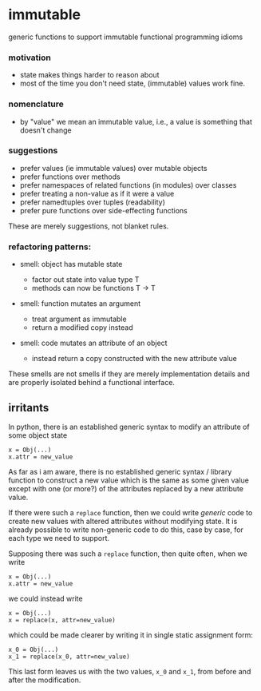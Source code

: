 immutable
=========

generic functions to support immutable functional programming idioms


### motivation

*   state makes things harder to reason about
*   most of the time you don't need state, (immutable) values work fine.

### nomenclature

*   by "value" we mean an immutable value, i.e., a value is something that doesn't change

### suggestions

*   prefer values (ie immutable values) over mutable objects
*   prefer functions over methods
*   prefer namespaces of related functions (in modules) over classes
*   prefer treating a non-value as if it were a value
*   prefer namedtuples over tuples (readability)
*   prefer pure functions over side-effecting functions

These are merely suggestions, not blanket rules.

### refactoring patterns:

*   smell: object has mutable state

    +   factor out state into value type T
    +   methods can now be functions T -> T

*   smell: function mutates an argument

    +   treat argument as immutable
    +   return a modified copy instead

*   smell: code mutates an attribute of an object

    +   instead return a copy constructed with the new attribute value

These smells are not smells if they are merely implementation details and are
properly isolated behind a functional interface.


irritants
---------

In python, there is an established generic syntax to modify an attribute of some object state

    x = Obj(...)
    x.attr = new_value

As far as i am aware, there is no established generic syntax / library function to construct a
new value which is the same as some given value except with one (or more?) of the attributes
replaced by a new attribute value.

If there were such a `replace` function, then we could write *generic* code to create new
values with altered attributes without modifying state. It is already possible to write
non-generic code to do this, case by case, for each type we need to support.

Supposing there was such a `replace` function, then quite often, when we write

    x = Obj(...)
    x.attr = new_value

we could instead write

    x = Obj(...)
    x = replace(x, attr=new_value)

which could be made clearer by writing it in single static assignment form:

    x_0 = Obj(...)
    x_1 = replace(x_0, attr=new_value)

This last form leaves us with the two values, `x_0` and `x_1`, from before and after the
modification.

